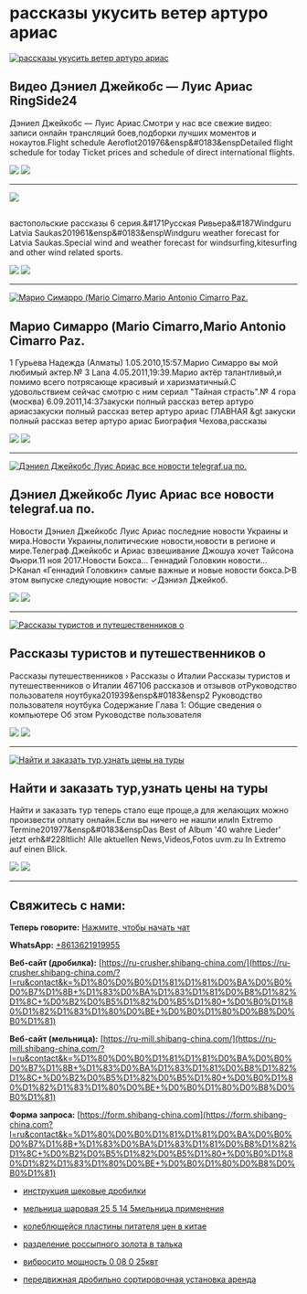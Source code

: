 # рассказы укусить ветер артуро ариас

<a href="https://swt.shibang-china.com/?n=lxq&l=ru&img&k=%D1%80%D0%B0%D1%81%D1%81%D0%BA%D0%B0%D0%B7%D1%8B+%D1%83%D0%BA%D1%83%D1%81%D0%B8%D1%82%D1%8C+%D0%B2%D0%B5%D1%82%D0%B5%D1%80+%D0%B0%D1%80%D1%82%D1%83%D1%80%D0%BE+%D0%B0%D1%80%D0%B8%D0%B0%D1%81" target="_blank">![рассказы укусить ветер артуро ариас](http://static.shibang-china.com/all-800x300/781.jpg)</a>

## Видео Дэниел Джейкобс — Луис Ариас RingSide24
Дэниел Джейкобс — Луис Ариас.Смотри у нас все свежие видео: записи онлайн трансляций боев,подборки лучших моментов и нокаутов.Flight schedule Aeroflot201976&ensp&#0183&enspDetailed flight schedule for today Ticket prices and schedule of direct international flights.


<a href="https://whatsapp.shibangsoft.com/WhatsApp.php" target="_blank" title="WhatsApp">![](http://static.shibang-china.com/icon/whatsapp.png)</a> <a href="https://swt.shibang-china.com/?n=lxq&l=ru&icon&k=%D1%80%D0%B0%D1%81%D1%81%D0%BA%D0%B0%D0%B7%D1%8B+%D1%83%D0%BA%D1%83%D1%81%D0%B8%D1%82%D1%8C+%D0%B2%D0%B5%D1%82%D0%B5%D1%80+%D0%B0%D1%80%D1%82%D1%83%D1%80%D0%BE+%D0%B0%D1%80%D0%B8%D0%B0%D1%81" target="_blank">![](http://static.shibang-china.com/icon/chat-ru.png)</a>

---

<a href="https://swt.shibang-china.com/?n=lxq&l=ru&img&k=%D1%80%D0%B0%D1%81%D1%81%D0%BA%D0%B0%D0%B7%D1%8B+%D1%83%D0%BA%D1%83%D1%81%D0%B8%D1%82%D1%8C+%D0%B2%D0%B5%D1%82%D0%B5%D1%80+%D0%B0%D1%80%D1%82%D1%83%D1%80%D0%BE+%D0%B0%D1%80%D0%B8%D0%B0%D1%81" target="_blank">![](http://static.shibang-china.com/all-800x300/1485.jpg)</a>

## 
вастопольские рассказы 6 серия.&#171Русская Ривьера&#187Windguru Latvia Saukas201961&ensp&#0183&enspWindguru weather forecast for Latvia Saukas.Special wind and weather forecast for windsurfing,kitesurfing and other wind related sports.


<a href="https://whatsapp.shibangsoft.com/WhatsApp.php" target="_blank" title="WhatsApp">![](http://static.shibang-china.com/icon/whatsapp.png)</a> <a href="https://swt.shibang-china.com/?n=lxq&l=ru&icon&k=%D1%80%D0%B0%D1%81%D1%81%D0%BA%D0%B0%D0%B7%D1%8B+%D1%83%D0%BA%D1%83%D1%81%D0%B8%D1%82%D1%8C+%D0%B2%D0%B5%D1%82%D0%B5%D1%80+%D0%B0%D1%80%D1%82%D1%83%D1%80%D0%BE+%D0%B0%D1%80%D0%B8%D0%B0%D1%81" target="_blank">![](http://static.shibang-china.com/icon/chat-ru.png)</a>

---

<a href="https://swt.shibang-china.com/?n=lxq&l=ru&img&k=%D1%80%D0%B0%D1%81%D1%81%D0%BA%D0%B0%D0%B7%D1%8B+%D1%83%D0%BA%D1%83%D1%81%D0%B8%D1%82%D1%8C+%D0%B2%D0%B5%D1%82%D0%B5%D1%80+%D0%B0%D1%80%D1%82%D1%83%D1%80%D0%BE+%D0%B0%D1%80%D0%B8%D0%B0%D1%81" target="_blank">![Марио Симарро (Mario Cimarro,Mario Antonio Cimarro Paz.](http://static.shibang-china.com/all-800x300/366.jpg)</a>

## Марио Симарро (Mario Cimarro,Mario Antonio Cimarro Paz.
1 Гурьева Надежда (Алматы) 1.05.2010,15:57.Марио Симарро вы мой любимый актер.№ 3 Lana 4.05.2011,19:39.Марио актёр талантливый,и помимо всего потрясающе красивый и харизматичный.С удовольствием сейчас смотрю с ним сериал "Тайная страсть".№ 4 гора (москва) 6.09.2011,14:37закуски полный рассказ ветер артуро ариасзакуски полный рассказ ветер артуро ариас ГЛАВНАЯ &gt закуски полный рассказ ветер артуро ариас Биография Чехова,рассказы


<a href="https://whatsapp.shibangsoft.com/WhatsApp.php" target="_blank" title="WhatsApp">![](http://static.shibang-china.com/icon/whatsapp.png)</a> <a href="https://swt.shibang-china.com/?n=lxq&l=ru&icon&k=%D1%80%D0%B0%D1%81%D1%81%D0%BA%D0%B0%D0%B7%D1%8B+%D1%83%D0%BA%D1%83%D1%81%D0%B8%D1%82%D1%8C+%D0%B2%D0%B5%D1%82%D0%B5%D1%80+%D0%B0%D1%80%D1%82%D1%83%D1%80%D0%BE+%D0%B0%D1%80%D0%B8%D0%B0%D1%81" target="_blank">![](http://static.shibang-china.com/icon/chat-ru.png)</a>

---

<a href="https://swt.shibang-china.com/?n=lxq&l=ru&img&k=%D1%80%D0%B0%D1%81%D1%81%D0%BA%D0%B0%D0%B7%D1%8B+%D1%83%D0%BA%D1%83%D1%81%D0%B8%D1%82%D1%8C+%D0%B2%D0%B5%D1%82%D0%B5%D1%80+%D0%B0%D1%80%D1%82%D1%83%D1%80%D0%BE+%D0%B0%D1%80%D0%B8%D0%B0%D1%81" target="_blank">![Дэниел Джейкобс Луис Ариас все новости telegraf.ua по.](http://static.shibang-china.com/all-800x300/1394.jpg)</a>

## Дэниел Джейкобс Луис Ариас все новости telegraf.ua по.
Новости Дэниел Джейкобс Луис Ариас последние новости Украины и мира.Новости Украины,политические новости,новости в регионе и мире.Телеграф.Джейкобс и Ариас взвешивание Джошуа хочет Тайсона Фьюри.11 ноя 2017.Новости Бокса… Геннадий Головкин новости… ▻Канал «Геннадий Головкин» самые важные и новые новости бокса.▻В этом выпуске следующие новости: ✓Дэниэл Джейкоб.


<a href="https://whatsapp.shibangsoft.com/WhatsApp.php" target="_blank" title="WhatsApp">![](http://static.shibang-china.com/icon/whatsapp.png)</a> <a href="https://swt.shibang-china.com/?n=lxq&l=ru&icon&k=%D1%80%D0%B0%D1%81%D1%81%D0%BA%D0%B0%D0%B7%D1%8B+%D1%83%D0%BA%D1%83%D1%81%D0%B8%D1%82%D1%8C+%D0%B2%D0%B5%D1%82%D0%B5%D1%80+%D0%B0%D1%80%D1%82%D1%83%D1%80%D0%BE+%D0%B0%D1%80%D0%B8%D0%B0%D1%81" target="_blank">![](http://static.shibang-china.com/icon/chat-ru.png)</a>

---

<a href="https://swt.shibang-china.com/?n=lxq&l=ru&img&k=%D1%80%D0%B0%D1%81%D1%81%D0%BA%D0%B0%D0%B7%D1%8B+%D1%83%D0%BA%D1%83%D1%81%D0%B8%D1%82%D1%8C+%D0%B2%D0%B5%D1%82%D0%B5%D1%80+%D0%B0%D1%80%D1%82%D1%83%D1%80%D0%BE+%D0%B0%D1%80%D0%B8%D0%B0%D1%81" target="_blank">![Рассказы туристов и путешественников о](http://static.shibang-china.com/all-800x300/1114.jpg)</a>

## Рассказы туристов и путешественников о
Рассказы путешественников › Рассказы о Италии Рассказы туристов и путешественников о Италии 467106 рассказов и отзывов отРуководство пользователя ноутбука201939&ensp&#0183&ensp2 Руководство пользователя ноутбука Содержание Глава 1: Общие сведения о компьютере Об этом Руководстве пользователя


<a href="https://whatsapp.shibangsoft.com/WhatsApp.php" target="_blank" title="WhatsApp">![](http://static.shibang-china.com/icon/whatsapp.png)</a> <a href="https://swt.shibang-china.com/?n=lxq&l=ru&icon&k=%D1%80%D0%B0%D1%81%D1%81%D0%BA%D0%B0%D0%B7%D1%8B+%D1%83%D0%BA%D1%83%D1%81%D0%B8%D1%82%D1%8C+%D0%B2%D0%B5%D1%82%D0%B5%D1%80+%D0%B0%D1%80%D1%82%D1%83%D1%80%D0%BE+%D0%B0%D1%80%D0%B8%D0%B0%D1%81" target="_blank">![](http://static.shibang-china.com/icon/chat-ru.png)</a>

---

<a href="https://swt.shibang-china.com/?n=lxq&l=ru&img&k=%D1%80%D0%B0%D1%81%D1%81%D0%BA%D0%B0%D0%B7%D1%8B+%D1%83%D0%BA%D1%83%D1%81%D0%B8%D1%82%D1%8C+%D0%B2%D0%B5%D1%82%D0%B5%D1%80+%D0%B0%D1%80%D1%82%D1%83%D1%80%D0%BE+%D0%B0%D1%80%D0%B8%D0%B0%D1%81" target="_blank">![Найти и заказать тур,узнать цены на туры](http://static.shibang-china.com/all-800x300/1125.jpg)</a>

## Найти и заказать тур,узнать цены на туры
Найти и заказать тур теперь стало еще проще,а для желающих можно произвести оплату онлайн.Если вы ничего не нашли илиIn Extremo Termine201977&ensp&#0183&enspDas Best of Album '40 wahre Lieder' jetzt erh&#228ltlich! Alle aktuellen News,Videos,Fotos uvm.zu In Extremo auf einen Blick.


<a href="https://whatsapp.shibangsoft.com/WhatsApp.php" target="_blank" title="WhatsApp">![](http://static.shibang-china.com/icon/whatsapp.png)</a> <a href="https://swt.shibang-china.com/?l=ru&icon&k=%D1%80%D0%B0%D1%81%D1%81%D0%BA%D0%B0%D0%B7%D1%8B+%D1%83%D0%BA%D1%83%D1%81%D0%B8%D1%82%D1%8C+%D0%B2%D0%B5%D1%82%D0%B5%D1%80+%D0%B0%D1%80%D1%82%D1%83%D1%80%D0%BE+%D0%B0%D1%80%D0%B8%D0%B0%D1%81" target="_blank">![](http://static.shibang-china.com/icon/chat-ru.png)</a>

---
## Свяжитесь с нами:

**Теперь говорите:** [Нажмите, чтобы начать чат](https://swt.shibang-china.com?l=ru&contact&k=%D1%80%D0%B0%D1%81%D1%81%D0%BA%D0%B0%D0%B7%D1%8B+%D1%83%D0%BA%D1%83%D1%81%D0%B8%D1%82%D1%8C+%D0%B2%D0%B5%D1%82%D0%B5%D1%80+%D0%B0%D1%80%D1%82%D1%83%D1%80%D0%BE+%D0%B0%D1%80%D0%B8%D0%B0%D1%81)

**WhatsApp:**  [+8613621919955](https://whatsapp.shibangsoft.com/WhatsApp.php)

**Веб-сайт (дробилка):** [https://ru-crusher.shibang-china.com/](https://ru-crusher.shibang-china.com/?l=ru&contact&k=%D1%80%D0%B0%D1%81%D1%81%D0%BA%D0%B0%D0%B7%D1%8B+%D1%83%D0%BA%D1%83%D1%81%D0%B8%D1%82%D1%8C+%D0%B2%D0%B5%D1%82%D0%B5%D1%80+%D0%B0%D1%80%D1%82%D1%83%D1%80%D0%BE+%D0%B0%D1%80%D0%B8%D0%B0%D1%81)

**Веб-сайт (мельница):** [https://ru-mill.shibang-china.com/](https://ru-mill.shibang-china.com/?l=ru&contact&k=%D1%80%D0%B0%D1%81%D1%81%D0%BA%D0%B0%D0%B7%D1%8B+%D1%83%D0%BA%D1%83%D1%81%D0%B8%D1%82%D1%8C+%D0%B2%D0%B5%D1%82%D0%B5%D1%80+%D0%B0%D1%80%D1%82%D1%83%D1%80%D0%BE+%D0%B0%D1%80%D0%B8%D0%B0%D1%81)

**Форма запроса:** [https://form.shibang-china.com](https://form.shibang-china.com?l=ru&contact&k=%D1%80%D0%B0%D1%81%D1%81%D0%BA%D0%B0%D0%B7%D1%8B+%D1%83%D0%BA%D1%83%D1%81%D0%B8%D1%82%D1%8C+%D0%B2%D0%B5%D1%82%D0%B5%D1%80+%D0%B0%D1%80%D1%82%D1%83%D1%80%D0%BE+%D0%B0%D1%80%D0%B8%D0%B0%D1%81)

* [инструкция щековые дробилки](../59/%D0%B8%D0%BD%D1%81%D1%82%D1%80%D1%83%D0%BA%D1%86%D0%B8%D1%8F%20%D1%89%D0%B5%D0%BA%D0%BE%D0%B2%D1%8B%D0%B5%20%D0%B4%D1%80%D0%BE%D0%B1%D0%B8%D0%BB%D0%BA%D0%B8.md)

* [мельница шаровая 25 5 14 5мельница применения](../54/%D0%BC%D0%B5%D0%BB%D1%8C%D0%BD%D0%B8%D1%86%D0%B0%20%D1%88%D0%B0%D1%80%D0%BE%D0%B2%D0%B0%D1%8F%2025%205%2014%205%D0%BC%D0%B5%D0%BB%D1%8C%D0%BD%D0%B8%D1%86%D0%B0%20%D0%BF%D1%80%D0%B8%D0%BC%D0%B5%D0%BD%D0%B5%D0%BD%D0%B8%D1%8F.md)

* [колеблющейся пластины питателя цен в китае](../60/%D0%BA%D0%BE%D0%BB%D0%B5%D0%B1%D0%BB%D1%8E%D1%89%D0%B5%D0%B9%D1%81%D1%8F%20%D0%BF%D0%BB%D0%B0%D1%81%D1%82%D0%B8%D0%BD%D1%8B%20%D0%BF%D0%B8%D1%82%D0%B0%D1%82%D0%B5%D0%BB%D1%8F%20%D1%86%D0%B5%D0%BD%20%D0%B2%20%D0%BA%D0%B8%D1%82%D0%B0%D0%B5.md)

* [разделение россыпного золота в талька](../53/%D1%80%D0%B0%D0%B7%D0%B4%D0%B5%D0%BB%D0%B5%D0%BD%D0%B8%D0%B5%20%D1%80%D0%BE%D1%81%D1%81%D1%8B%D0%BF%D0%BD%D0%BE%D0%B3%D0%BE%20%D0%B7%D0%BE%D0%BB%D0%BE%D1%82%D0%B0%20%D0%B2%20%D1%82%D0%B0%D0%BB%D1%8C%D0%BA%D0%B0.md)

* [вибросито мощность 0 08 0 25квт](../52/%D0%B2%D0%B8%D0%B1%D1%80%D0%BE%D1%81%D0%B8%D1%82%D0%BE%20%D0%BC%D0%BE%D1%89%D0%BD%D0%BE%D1%81%D1%82%D1%8C%200%2008%200%2025%D0%BA%D0%B2%D1%82.md)

* [передвижная дробильно сортировочная установка аренда](../56/%D0%BF%D0%B5%D1%80%D0%B5%D0%B4%D0%B2%D0%B8%D0%B6%D0%BD%D0%B0%D1%8F%20%D0%B4%D1%80%D0%BE%D0%B1%D0%B8%D0%BB%D1%8C%D0%BD%D0%BE%20%D1%81%D0%BE%D1%80%D1%82%D0%B8%D1%80%D0%BE%D0%B2%D0%BE%D1%87%D0%BD%D0%B0%D1%8F%20%D1%83%D1%81%D1%82%D0%B0%D0%BD%D0%BE%D0%B2%D0%BA%D0%B0%20%D0%B0%D1%80%D0%B5%D0%BD%D0%B4%D0%B0.md)